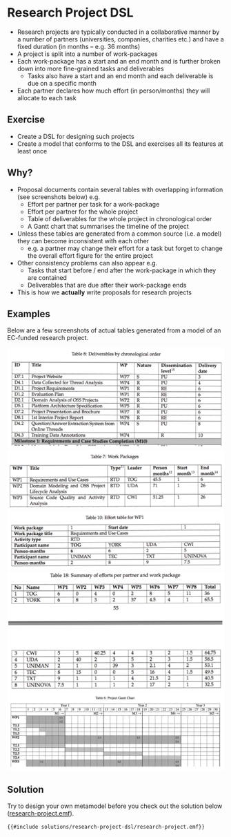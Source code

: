 # Research Project DSL

- Research projects are typically conducted in a collaborative manner by a number of partners (universities, companies, charities etc.) and have a fixed duration (in months – e.g. 36 months)
- A project is split into a number of work-packages
- Each work-package has a start and an end month and is further broken down into more fine-grained tasks and deliverables
    - Tasks also have a start and an end month and each deliverable is due on a specific month
- Each partner declares how much effort (in person/months) they will allocate to each task

## Exercise

- Create a DSL for designing such projects
- Create a model that conforms to the DSL and exercises all its features at least once

## Why?

- Proposal documents contain several tables with overlapping information (see screenshots below) e.g.
    - Effort per partner per task for a work-package
    - Effort per partner for the whole project
    - Table of deliverables for the whole project in chronological order
    - A Gantt chart that summarises the timeline of the project
- Unless these tables are generated from a common source (i.e. a model) they can become inconsistent with each other
    - e.g. a partner may change their effort for a task but forget to change the overall effort figure for the entire project
- Other consistency problems can also appear e.g.
    - Tasks that start before / end after the work-package in which they are contained
    - Deliverables that are due after their work-package ends
- This is how we **actually** write proposals for research projects

## Examples

Below are a few screenshots of actual tables generated from a model of an EC-funded research project.

![Deliverables by chronological order](./deliverables-by-chronological-order.png)
![Work packages](./work-packages.png)
![Work package](./work-package.png)
![Summary of efforts](./summary-of-efforts.png)
![Gantt chart](./gantt-chart.png)

## Solution

Try to design your own metamodel before you check out the solution below ([research-project.emf](solutions/research-project-dsl/research-project.emf)).

```emfatic
{{#include solutions/research-project-dsl/research-project.emf}}
```